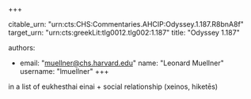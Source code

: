 +++


citable_urn: "urn:cts:CHS:Commentaries.AHCIP:Odyssey.1.187.R8bnA8f"
target_urn: "urn:cts:greekLit:tlg0012.tlg002:1.187"
title: "Odyssey 1.187"

authors:
- email: "muellner@chs.harvard.edu"
  name: "Leonard Muellner"
  username: "lmuellner"
+++

<p>in a list of eukhesthai einai + social relationship (xeinos, hiketēs)</p>
